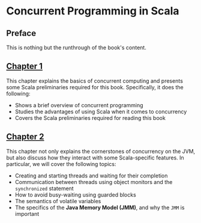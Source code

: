 # Concurrent Programming in Scala

## Preface

This is nothing but the runthrough of the book's content.

## [Chapter 1](https://samuelgomez.co/posts/concurrent-programming-in-scala-part-1/)

This chapter explains the basics of concurrent computing and presents some Scala preliminaries required for this book.
Specifically, it does the following:

- Shows a brief overview of concurrent programming
- Studies the advantages of using Scala when it comes to concurrency
- Covers the Scala preliminaries required for reading this book

## [Chapter 2](https://samuelgomez.co/posts/concurrent-programming-in-scala-part-2/)

This chapter not only explains the cornerstones of concurrency on the JVM, but also discuss how they interact with some
Scala-specific features. In particular, we will cover the following topics:

- Creating and starting threads and waiting for their completion
- Communication between threads using object monitors and the `synchronized` statement
- How to avoid busy-waiting using guarded blocks
- The semantics of volatile variables
- The specifics of the **Java Memory Model (JMM)**, and why the `JMM` is important
